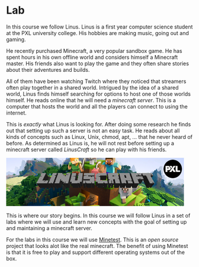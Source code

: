 # Lab <!-- {docsify-ignore} -->
In this course we follow Linus. Linus is a first year computer science student at the PXL university college. His hobbies are making music, going out and gaming.

He recently purchased Minecraft, a very popular sandbox game. He has spent hours in his own offline world and considers himself a Minecraft master. His friends also want to play the game and they often share stories about their adventures and builds. 

All of them have been watching Twitch where they noticed that streamers often play together in a shared world. Intrigued by the idea of a shared world, Linus finds himself searching for options to host one of those worlds himself. He reads online that he will need a *minecraft server*. This is a computer that hosts the world and all the players can connect to using the internet.

This is *exactly* what Linus is looking for. After doing some research he finds out that setting up such a server is not an easy task. He reads about all kinds of concepts such as Linux, Unix, chmod, apt, ... that he never heard of before. As determined as Linus is, he will not rest before setting up a minecraft server called *LinusCraft* so he can play with his friends.

![linuscraft](../images/linuxcraft.png)

This is where our story begins. In this course we will follow Linus in a set of labs where we will use and learn new concepts with the goal of setting up and maintaining a minecraft server. 

For the labs in this course we will use [Minetest](https://www.minetest.net/). This is an _open source_ project that looks alot like the real minecraft. The benefit of using Minetest is that it is free to play and support different operating systems out of the box.
